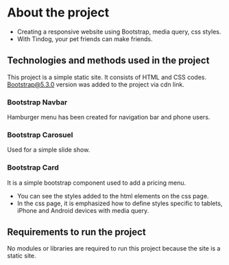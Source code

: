 # About the project

   * Creating a responsive website using Bootstrap, media query, css styles.
* With Tindog, your pet friends can make friends.

## Technologies and methods used in the project

This project is a simple static site. It consists of HTML and CSS codes. [Bootstrap@5.3.0](https://blog.getbootstrap.com/2023/05/30/bootstrap-5-3-0/) version was added to the project via cdn link.

### Bootstrap Navbar

Hamburger menu has been created for navigation bar and phone users.
### Bootstrap Carosuel
Used for a simple slide show.
### Bootstrap Card
It is a simple bootstrap component used to add a pricing menu.

* You can see the styles added to the html elements on the css page.
* In the css page, it is emphasized how to define styles specific to tablets, iPhone and Android devices with media query.
  
## Requirements to run the project

No modules or libraries are required to run this project because the site is a static site.